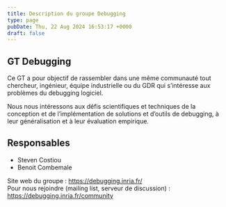 ```yaml
---
title: Description du groupe Debugging
type: page
pubDate: Thu, 22 Aug 2024 16:53:17 +0000
draft: false
---
```


## GT Debugging

Ce GT a pour objectif de rassembler dans une même communauté tout chercheur, ingénieur, équipe industrielle ou du GDR qui s’intéresse aux problèmes du debugging logiciel.

Nous nous intéressons aux défis scientifiques et techniques de la conception et de l’implémentation de solutions et d’outils de debugging, à leur généralisation et à leur évaluation empirique.

## Responsables

  * Steven Costiou
  * Benoit Combemale



Site web du groupe : https://debugging.inria.fr/  
Pour nous rejoindre (mailing list, serveur de discussion) : https://debugging.inria.fr/community
